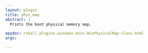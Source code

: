 ```yaml
---
layout: plugin
title: phys_map
abstract: |
  Prints the boot physical memory map.

epydoc: rekall.plugins.windows.misc.WinPhysicalMap-class.html
args:

---
```


